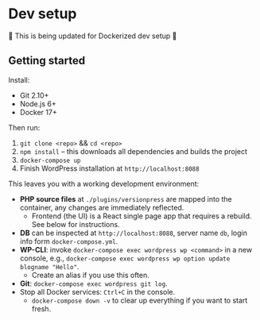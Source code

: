 # Dev setup

🚧 This is being updated for Dockerized dev setup 🚧

## Getting started

Install:

- Git 2.10+
- Node.js 6+ 
- Docker 17+

Then run:

1. `git clone <repo>` && `cd <repo>`
2. `npm install` – this downloads all dependencies and builds the project
3. `docker-compose up`
4. Finish WordPress installation at `http://localhost:8088`

This leaves you with a working development environment:

- **PHP source files** at `./plugins/versionpress` are mapped into the container, any changes are immediately reflected.
    - Frontend (the UI) is a React single page app that requires a rebuild. See below for instructions. 
- **DB** can be inspected at `http://localhost:8088`, server name `db`, login info form `docker-compose.yml`.
- **WP-CLI**: invoke `docker-compose exec wordpress wp <command>` in a new console, e.g., `docker-compose exec wordpress wp option update blogname "Hello"`.
    - Create an alias if you use this often.
- **Git**: `docker-compose exec wordpress git log`.
- Stop all Docker services: `Ctrl+C` in the console.
    - `docker-compose down -v` to clear up everything if you want to start fresh.
